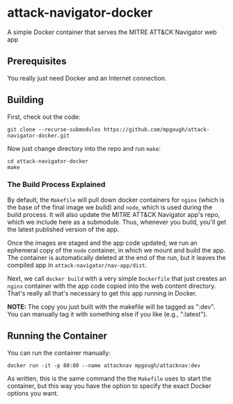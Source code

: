 # attack-navigator-docker
A simple Docker container that serves the MITRE ATT&amp;CK Navigator web app

## Prerequisites

You really just need Docker and an Internet connection.

## Building

First, check out the code:

    git clone --recurse-submodules https://github.com/mpgough/attack-navigator-docker.git

Now just change directory into the repo and run `make`:

    cd attack-navigator-docker
    make

### The Build Process Explained

By default, the `Makefile` will pull down docker containers for `nginx` (which is the base of the final image we build) and `node`, which is used during the build process.  It will also update the MITRE ATT&CK Navigator app's repo, which we include here as a submodule.  Thus, whenever you build, you'll get the latest published version of the app.

Once the images are staged and the app code updated, we run an ephemeral copy of the `node` container, in which we mount and build the app.  The container is automatically deleted at the end of the run, but it leaves the compiled app in `attack-navigator/nav-app/dist`.  

Next, we call `docker build` with a very simple `Dockerfile` that just creates an `nginx` container with the app code copied into the web content directory.  That's really all that's necessary to get this app running in Docker.

**NOTE:** The copy you just built with the makefile will be tagged as ":dev".  You can manually tag it with something else if you like (e.g., ":latest").

## Running the Container

You can run the container manually:

    docker run -it -p 80:80 --name attacknav mpgough/attacknav:dev

As written, this is the same command the the `Makefile` uses to start the container, but this way you have the option to specify the exact Docker options you want.  
